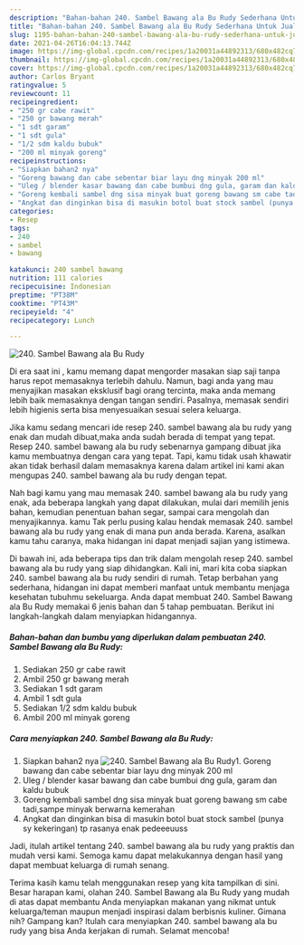 ```yaml
---
description: "Bahan-bahan 240. Sambel Bawang ala Bu Rudy Sederhana Untuk Jualan"
title: "Bahan-bahan 240. Sambel Bawang ala Bu Rudy Sederhana Untuk Jualan"
slug: 1195-bahan-bahan-240-sambel-bawang-ala-bu-rudy-sederhana-untuk-jualan
date: 2021-04-26T16:04:13.744Z
image: https://img-global.cpcdn.com/recipes/1a20031a44892313/680x482cq70/240-sambel-bawang-ala-bu-rudy-foto-resep-utama.jpg
thumbnail: https://img-global.cpcdn.com/recipes/1a20031a44892313/680x482cq70/240-sambel-bawang-ala-bu-rudy-foto-resep-utama.jpg
cover: https://img-global.cpcdn.com/recipes/1a20031a44892313/680x482cq70/240-sambel-bawang-ala-bu-rudy-foto-resep-utama.jpg
author: Carlos Bryant
ratingvalue: 5
reviewcount: 11
recipeingredient:
- "250 gr cabe rawit"
- "250 gr bawang merah"
- "1 sdt garam"
- "1 sdt gula"
- "1/2 sdm kaldu bubuk"
- "200 ml minyak goreng"
recipeinstructions:
- "Siapkan bahan2 nya"
- "Goreng bawang dan cabe sebentar biar layu dng minyak 200 ml"
- "Uleg / blender kasar bawang dan cabe bumbui dng gula, garam dan kaldu bubuk"
- "Goreng kembali sambel dng sisa minyak buat goreng bawang sm cabe tadi,sampe minyak berwarna kemerahan"
- "Angkat dan dinginkan bisa di masukin botol buat stock sambel (punya sy kekeringan) tp rasanya enak pedeeeuuss"
categories:
- Resep
tags:
- 240
- sambel
- bawang

katakunci: 240 sambel bawang 
nutrition: 111 calories
recipecuisine: Indonesian
preptime: "PT38M"
cooktime: "PT43M"
recipeyield: "4"
recipecategory: Lunch

---
```



![240. Sambel Bawang ala Bu Rudy](https://img-global.cpcdn.com/recipes/1a20031a44892313/680x482cq70/240-sambel-bawang-ala-bu-rudy-foto-resep-utama.jpg)

Di era  saat ini , kamu memang dapat mengorder masakan siap saji tanpa harus repot memasaknya terlebih dahulu. Namun, bagi anda yang mau menyajikan masakan eksklusif bagi orang tercinta, maka anda memang lebih baik memasaknya dengan tangan sendiri. Pasalnya, memasak sendiri lebih higienis serta bisa menyesuaikan sesuai selera keluarga.

Jika kamu sedang mencari ide resep 240. sambel bawang ala bu rudy yang enak dan mudah dibuat,maka anda sudah berada di tempat yang tepat. Resep 240. sambel bawang ala bu rudy  sebenarnya gampang dibuat jika kamu membuatnya dengan cara yang tepat. Tapi, kamu tidak usah khawatir akan tidak berhasil dalam memasaknya 
karena dalam artikel ini kami akan mengupas 240. sambel bawang ala bu rudy dengan tepat.  



Nah bagi kamu yang mau memasak 240. sambel bawang ala bu rudy yang enak, ada beberapa langkah yang dapat dilakukan, mulai dari memilih jenis bahan, kemudian penentuan bahan segar, sampai cara mengolah dan menyajikannya. kamu Tak perlu pusing kalau hendak memasak 240. sambel bawang ala bu rudy yang enak di mana pun anda berada. Karena, asalkan kamu  tahu caranya, maka hidangan ini dapat menjadi sajian yang istimewa.

Di bawah ini, ada beberapa tips dan trik dalam mengolah resep 240. sambel bawang ala bu rudy yang siap dihidangkan. Kali ini, mari kita coba siapkan 240. sambel bawang ala bu rudy sendiri di rumah. Tetap berbahan yang sederhana, hidangan ini dapat memberi manfaat untuk membantu menjaga kesehatan tubuhmu sekeluarga. Anda dapat membuat 240. Sambel Bawang ala Bu Rudy memakai 6 jenis bahan dan 5 tahap pembuatan. Berikut ini langkah-langkah dalam menyiapkan hidangannya.

<!--inarticleads1-->

##### Bahan-bahan dan bumbu yang diperlukan dalam pembuatan 240. Sambel Bawang ala Bu Rudy:

1. Sediakan 250 gr cabe rawit
1. Ambil 250 gr bawang merah
1. Sediakan 1 sdt garam
1. Ambil 1 sdt gula
1. Sediakan 1/2 sdm kaldu bubuk
1. Ambil 200 ml minyak goreng




<!--inarticleads2-->

##### Cara menyiapkan 240. Sambel Bawang ala Bu Rudy:

1. Siapkan bahan2 nya
<img src="https://img-global.cpcdn.com/steps/5a60abd29acd920f/160x128cq70/240-sambel-bawang-ala-bu-rudy-langkah-memasak-1-foto.jpg" alt="240. Sambel Bawang ala Bu Rudy">1. Goreng bawang dan cabe sebentar biar layu dng minyak 200 ml
1. Uleg / blender kasar bawang dan cabe bumbui dng gula, garam dan kaldu bubuk
1. Goreng kembali sambel dng sisa minyak buat goreng bawang sm cabe tadi,sampe minyak berwarna kemerahan
1. Angkat dan dinginkan bisa di masukin botol buat stock sambel (punya sy kekeringan) tp rasanya enak pedeeeuuss




Jadi, itulah artikel tentang  240. sambel bawang ala bu rudy  yang praktis dan mudah versi kami. Semoga kamu dapat melakukannya dengan hasil yang dapat membuat keluarga di rumah senang. 

Terima kasih kamu telah menggunakan resep yang kita tampilkan di sini. Besar harapan kami, olahan  240. Sambel Bawang ala Bu Rudy yang mudah di atas dapat membantu Anda menyiapkan makanan yang nikmat untuk keluarga/teman maupun menjadi inspirasi dalam berbisnis kuliner. Gimana nih? Gampang kan? Itulah cara menyiapkan 240. sambel bawang ala bu rudy yang bisa Anda kerjakan di rumah. Selamat mencoba!

